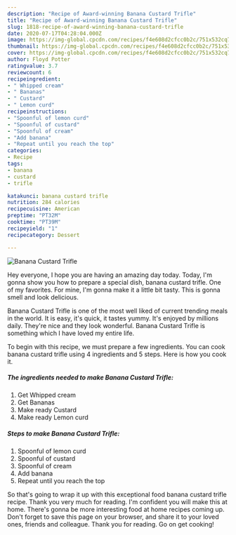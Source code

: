 ```yaml
---
description: "Recipe of Award-winning Banana Custard Trifle"
title: "Recipe of Award-winning Banana Custard Trifle"
slug: 1818-recipe-of-award-winning-banana-custard-trifle
date: 2020-07-17T04:28:04.000Z
image: https://img-global.cpcdn.com/recipes/f4e608d2cfcc0b2c/751x532cq70/banana-custard-trifle-recipe-main-photo.jpg
thumbnail: https://img-global.cpcdn.com/recipes/f4e608d2cfcc0b2c/751x532cq70/banana-custard-trifle-recipe-main-photo.jpg
cover: https://img-global.cpcdn.com/recipes/f4e608d2cfcc0b2c/751x532cq70/banana-custard-trifle-recipe-main-photo.jpg
author: Floyd Potter
ratingvalue: 3.7
reviewcount: 6
recipeingredient:
- " Whipped cream"
- " Bananas"
- " Custard"
- " Lemon curd"
recipeinstructions:
- "Spoonful of lemon curd"
- "Spoonful of custard"
- "Spoonful of cream"
- "Add banana"
- "Repeat until you reach the top"
categories:
- Recipe
tags:
- banana
- custard
- trifle

katakunci: banana custard trifle 
nutrition: 284 calories
recipecuisine: American
preptime: "PT32M"
cooktime: "PT39M"
recipeyield: "1"
recipecategory: Dessert

---
```



![Banana Custard Trifle](https://img-global.cpcdn.com/recipes/f4e608d2cfcc0b2c/751x532cq70/banana-custard-trifle-recipe-main-photo.jpg)

Hey everyone, I hope you are having an amazing day today. Today, I'm gonna show you how to prepare a special dish, banana custard trifle. One of my favorites. For mine, I'm gonna make it a little bit tasty. This is gonna smell and look delicious.



Banana Custard Trifle is one of the most well liked of current trending meals in the world. It is easy, it's quick, it tastes yummy. It's enjoyed by millions daily. They're nice and they look wonderful. Banana Custard Trifle is something which I have loved my entire life.


To begin with this recipe, we must prepare a few ingredients. You can cook banana custard trifle using 4 ingredients and 5 steps. Here is how you cook it.

<!--inarticleads1-->

##### The ingredients needed to make Banana Custard Trifle:

1. Get  Whipped cream
1. Get  Bananas
1. Make ready  Custard
1. Make ready  Lemon curd




<!--inarticleads2-->

##### Steps to make Banana Custard Trifle:

1. Spoonful of lemon curd
1. Spoonful of custard
1. Spoonful of cream
1. Add banana
1. Repeat until you reach the top




So that's going to wrap it up with this exceptional food banana custard trifle recipe. Thank you very much for reading. I'm confident you will make this at home. There's gonna be more interesting food at home recipes coming up. Don't forget to save this page on your browser, and share it to your loved ones, friends and colleague. Thank you for reading. Go on get cooking!

